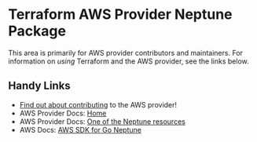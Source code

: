 # Terraform AWS Provider Neptune Package

This area is primarily for AWS provider contributors and maintainers. For information on _using_ Terraform and the AWS provider, see the links below.


## Handy Links

* [Find out about contributing](../../../docs/contributing) to the AWS provider!
* AWS Provider Docs: [Home](https://registry.terraform.io/providers/hashicorp/aws/latest/docs)
* AWS Provider Docs: [One of the Neptune resources](https://registry.terraform.io/providers/hashicorp/aws/latest/docs/resources/neptune_cluster)
* AWS Docs: [AWS SDK for Go Neptune](https://docs.aws.amazon.com/sdk-for-go/api/service/neptune/)
